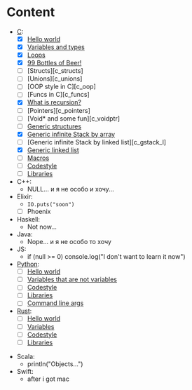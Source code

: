 # Content
+ [C](./C):
  * [X] [Hello world][c_helloworld]
  * [X] [Variables and types][c_variables]
  * [X] [Loops][c_loops]
  * [X] [99 Bottles of Beer!][c_99bottles]
  * [ ] [Structs][c_structs]
  * [ ] [Unions][c_unions]
  * [ ] [OOP style in C][c_oop]
  * [ ] [Funcs in C][c_funcs]
  * [X] [What is recursion?][c_whatsrecursion]
  * [ ] [Pointers][c_pointers]
  * [ ] [Void* and some fun][c_voidptr]
  * [ ] [Generic structures][c_gen_structs]
  * [X] [Generic infinite Stack by array][c_gstack_ar]
  * [ ] [Generic infinite Stack by linked list][c_gstack_l]
  * [X] [Generic linked list][c_glinked_list]
  * [ ] [Macros][c_macros]
  * [ ] [Codestyle][c_codestyle]
  * [ ] [Libraries][c_libraries]
+ C++:
  * NULL... и я не особо и хочу...
+ Elixir:
  * `IO.puts("soon")`
  * [ ] Phoenix
+ Haskell:
  * Not now...
+ Java:
  * Nope... и я не особо то хочу
+ JS:
  * if (null >= 0) console.log("I don't want to learn it now")
+ [Python](./Python):
  * [ ] [Hello world][python_helloworld]
  * [ ] [Variables that are not variables][python_variables]
  * [ ] [Codestyle](https://peps.python.org/pep-0008/)
  * [ ] [Libraries][python_libraries]
  * [ ] [Command line args][python_commandags]
+ [Rust](./Rust):
  * [ ] [Hello world][rust_helloworld]
  * [ ] [Variables][rust_variables]
  * [ ] [Codestyle][rust_codestyle]
  * [ ] [Libraries][rust_libraries]
* Scala:
  * println("Objects...")
* Swift:
  * after i got mac

[c_codestyle]: ./C/codestyle.md
[c_helloworld]: ./C/helloworld
[c_variables]: ./C/variables
[c_loops]: ./C/loops/
[c_99bottles]: ./C/99bottlesofbear/
[c_whatsrecursion]: ./C/whatsrecursion/
[c_gen_structs]: ./C/genericstructs/
[c_gstack_ar]: ./C/genericstructs/ar_stack/
[c_glinked_list]: ./C/genericstructs/linkedlist/
[c_macros]: ./C/macros
[c_libraries]: ./C/libraries.md

[python_helloworld]: ./Python/helloworld
[python_variables]: ./Python/variables
[python_libraries]: ./Python/libraries.md
[python_commandags]: ./Python/commandlinesargs/

[rust_codestyle]: ./Rust/codestyle.md
[rust_helloworld]: ./Rust/helloworld
[rust_variables]: ./Rust/variables
[rust_libraries]: ./Rust/libraries.md
